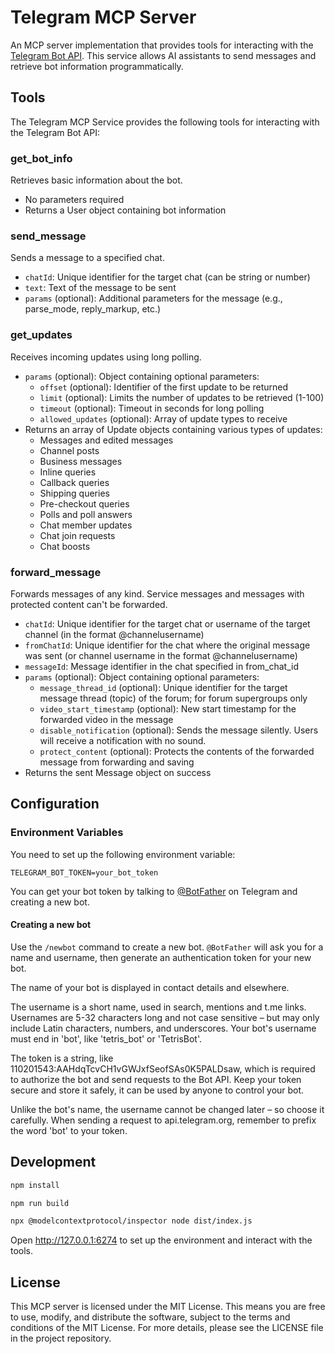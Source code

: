 # Telegram MCP Server

An MCP server implementation that provides tools for interacting with the [Telegram Bot API](https://core.telegram.org/bots/api). This service allows AI assistants to send messages and retrieve bot information programmatically.

## Tools
The Telegram MCP Service provides the following tools for interacting with the Telegram Bot API:

### get_bot_info
Retrieves basic information about the bot.
- No parameters required
- Returns a User object containing bot information

### send_message
Sends a message to a specified chat.
- `chatId`: Unique identifier for the target chat (can be string or number)
- `text`: Text of the message to be sent
- `params` (optional): Additional parameters for the message (e.g., parse_mode, reply_markup, etc.)

### get_updates
Receives incoming updates using long polling.
- `params` (optional): Object containing optional parameters:
  - `offset` (optional): Identifier of the first update to be returned
  - `limit` (optional): Limits the number of updates to be retrieved (1-100)
  - `timeout` (optional): Timeout in seconds for long polling
  - `allowed_updates` (optional): Array of update types to receive
- Returns an array of Update objects containing various types of updates:
  - Messages and edited messages
  - Channel posts
  - Business messages
  - Inline queries
  - Callback queries
  - Shipping queries
  - Pre-checkout queries
  - Polls and poll answers
  - Chat member updates
  - Chat join requests
  - Chat boosts

### forward_message
Forwards messages of any kind. Service messages and messages with protected content can't be forwarded.
- `chatId`: Unique identifier for the target chat or username of the target channel (in the format @channelusername)
- `fromChatId`: Unique identifier for the chat where the original message was sent (or channel username in the format @channelusername)
- `messageId`: Message identifier in the chat specified in from_chat_id
- `params` (optional): Object containing optional parameters:
  - `message_thread_id` (optional): Unique identifier for the target message thread (topic) of the forum; for forum supergroups only
  - `video_start_timestamp` (optional): New start timestamp for the forwarded video in the message
  - `disable_notification` (optional): Sends the message silently. Users will receive a notification with no sound.
  - `protect_content` (optional): Protects the contents of the forwarded message from forwarding and saving
- Returns the sent Message object on success

## Configuration

### Environment Variables

You need to set up the following environment variable:

```
TELEGRAM_BOT_TOKEN=your_bot_token
```

You can get your bot token by talking to [@BotFather](https://t.me/BotFather) on Telegram and creating a new bot.

#### Creating a new bot
Use the `/newbot` command to create a new bot. `@BotFather` will ask you for a name and username, then generate an authentication token for your new bot.

The name of your bot is displayed in contact details and elsewhere.

The username is a short name, used in search, mentions and t.me links. Usernames are 5-32 characters long and not case sensitive – but may only include Latin characters, numbers, and underscores. Your bot's username must end in 'bot', like 'tetris_bot' or 'TetrisBot'.

The token is a string, like 110201543:AAHdqTcvCH1vGWJxfSeofSAs0K5PALDsaw, which is required to authorize the bot and send requests to the Bot API. Keep your token secure and store it safely, it can be used by anyone to control your bot.

Unlike the bot's name, the username cannot be changed later – so choose it carefully.
When sending a request to api.telegram.org, remember to prefix the word 'bot' to your token.

## Development

```bash
npm install

npm run build

npx @modelcontextprotocol/inspector node dist/index.js
```

Open http://127.0.0.1:6274 to set up the environment and interact with the tools.

## License
This MCP server is licensed under the MIT License. This means you are free to use, modify, and distribute the software, subject to the terms and conditions of the MIT License. For more details, please see the LICENSE file in the project repository.

